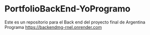 # PortfolioBackEnd-YoProgramo
Este es un repositorio para el Back end del proyecto final de Argentina Programa
https://backendmg-rnel.onrender.com
